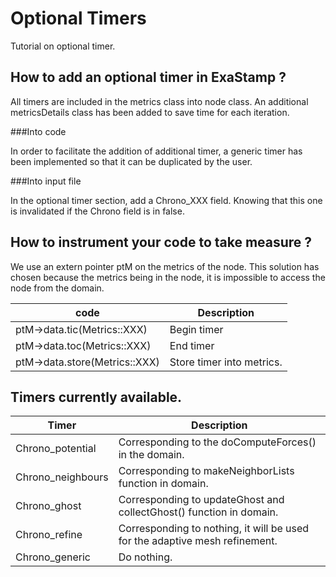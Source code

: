 # Optional Timers

Tutorial on optional timer. 

## How to add an optional timer in ExaStamp ?

All timers are included in the metrics class into node class. An additional metricsDetails class has been added to save time for each iteration.

###Into code

In order to facilitate the addition of additional timer, a generic timer has been implemented so that it can be duplicated by the user.

###Into input file

In the optional timer section, add a Chrono_XXX field. Knowing that this one is invalidated if the Chrono field is in false.

## How to instrument your code to take measure ?

We use an extern pointer ptM on the metrics of the node. This solution has chosen because the metrics being in the node, it is impossible to access the node from the domain.


| code                           | Description                                                                    
| ------------------------------ | ------------------------------ 
| ptM->data.tic(Metrics::XXX)    | Begin timer
| ptM->data.toc(Metrics::XXX)    | End timer     
| ptM->data.store(Metrics::XXX)  | Store timer into metrics.                                


## Timers currently available.

| Timer           | Description                                                                    
| --------------- | ------------------------------ 
Chrono_potential  | Corresponding to the doComputeForces() in the domain.
Chrono_neighbours | Corresponding to makeNeighborLists function in domain.
Chrono_ghost      | Corresponding to updateGhost and collectGhost() function in domain.
Chrono_refine     | Corresponding to nothing, it will be used for the adaptive mesh refinement. 
Chrono_generic    | Do nothing.
